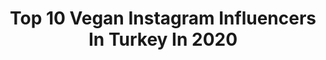---
title: Top 10 Vegan Instagram Influencers In Turkey In 2020
description: >-
  Find top vegan Instagram influencers in Turkey in 2020. Most popular hashtags: #vegan #chocolate #kahvalt #healthy.
platform: Instagram
profiles:
  - username: "tunaapari"
    fullname: >-
      Tuna Yüksel
    location: "Turkey"
    followers: 108691
    engagement: 402
    commentsToLikes: 0.033300
    id: ck6tu5311ecnw0j71qcz84e5i
    verified: false
    hashtags: "#practice, #eyesonyou, #icanfly, #happysoul"
  - username: "mutfaktayusufvar"
    fullname: >-
      Yusuf Adem Uzun
    location: "Turkey"
    followers: 234548
    engagement: 482
    commentsToLikes: 0.503721
    id: ckap2pkk4zrk30i78dlrgxpe3
    verified: false
    hashtags: "#avocado, #sugarfree, #ramadan, #tart"
  - username: "chalydn"
    fullname: >-
      Chaly D.N
    location: "Turkey"
    followers: 757030
    engagement: 166
    commentsToLikes: 0.015546
    id: ckap5t9pdd2re0i78zq9ihl98
    verified: false
    hashtags: "#ad"
  - username: "tastyfityy"
    fullname: >-
      Ayşe Kadaifçi
    location: "Turkey"
    followers: 14110
    engagement: 477
    commentsToLikes: 0.098896
    id: ck5q9ypwldok10i11sufgu2be
    verified: false
    hashtags: "#petib, #rafine, #10nisan, #elma"
  - username: "sinemumas"
    fullname: >-
      Sinem Umas
    location: "Turkey"
    followers: 240361
    engagement: 151
    commentsToLikes: 0.030197
    id: ckaoy9t0oglo30i788ngzo7t5
    verified: true
    hashtags: ""
  - username: "sevimligurme"
    fullname: >-
      Sevimligurme🥝🍕🍗🍒
    location: "Turkey"
    followers: 70854
    engagement: 159
    commentsToLikes: 1.027585
    id: ck14khehzpj090i19tduc0bg5
    verified: false
    hashtags: "#asia, #ruhhalim, #gondol, #mekan"
  - username: "aloosh_al_ameer"
    fullname: >-
      Ali Abdulameer neamah 🔵
    location: "Turkey"
    followers: 1392532
    engagement: 863
    commentsToLikes: 0.173578
    id: ck13ax1y7slj20i19awrn0zaz
    verified: false
    hashtags: "#photography, #motivation, #model, #2020"
  - username: "eylmbc"
    fullname: >-
      Eylem Abacı
    location: "Turkey"
    followers: 181558
    engagement: 137
    commentsToLikes: 0.135090
    id: ck0u9o1p0abgw0i19ghjtaxcb
    verified: false
    hashtags: "#nosugar, #allwhite, #corona, #brownies"
  - username: "emresil"
    fullname: >-
      Emre Abi
    location: "Turkey"
    followers: 4281
    engagement: 1558
    commentsToLikes: 0.049719
    id: ckapcduf43f3k0i781eih2gnh
    verified: false
    hashtags: "#mademevdeyiz, #dreamscometrue, #ketorecipes, #geceyar"
  - username: "elpidaaa_"
    fullname: >-
      ELA'S WORLD
    location: "Turkey"
    followers: 9550
    engagement: 1448
    commentsToLikes: 0.133972
    id: ck8t2ff77za9e0j78dl4j9mie
    verified: false
    hashtags: "#mascara, #ilovesskincare, #benimhikayem, #ichbinavon"
---